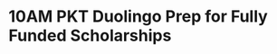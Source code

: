 # 10AM PKT Duolingo Prep for Fully Funded Scholarships

<!-- - ## Week 1

   1. [Day 1](https://www.facebook.com/iCodeguru/videos/949272660069837)
   2. [Day 2](https://www.facebook.com/iCodeguru/videos/1277905240112445)
   3. [Day 3](https://www.facebook.com/iCodeguru/videos/952352873081506)
   4. [Day 4](https://www.facebook.com/watch/?v=611988211299327)
   5. [Day 5](https://www.facebook.com/iCodeguru/videos/8934072223353428) -->

<!-- - ## Week 

   1. [Day 1]()
   2. [Day 2]()
   3. [Day 3]()
   4. [Day 4]()
   5. [Day 5]() -->